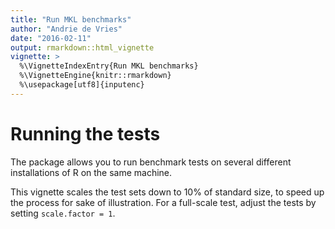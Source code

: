 ```yaml
---
title: "Run MKL benchmarks"
author: "Andrie de Vries"
date: "2016-02-11"
output: rmarkdown::html_vignette
vignette: >
  %\VignetteIndexEntry{Run MKL benchmarks}
  %\VignetteEngine{knitr::rmarkdown}
  %\usepackage[utf8]{inputenc}
---
```


# Running the tests



The package allows you to run benchmark tests on several different installations of R on the same machine.

This vignette scales the test sets down to 10% of standard size, to speed up the process for sake of illustration. For a full-scale test, adjust the tests by setting `scale.factor = 1`.








